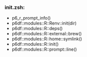 ### init.zsh:
- p6_r_prompt_info()
- p6df::modules::R::Renv::init(dir)
- p6df::modules::R::deps()
- p6df::modules::R::external::brew()
- p6df::modules::R::home::symlink()
- p6df::modules::R::init()
- p6df::modules::R::prompt::line()


